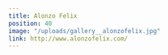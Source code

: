 ```yaml
---
title: Alonzo Felix
position: 40
image: "/uploads/gallery__alonzofelix.jpg"
link: http://www.alonzofelix.com/
---
```


